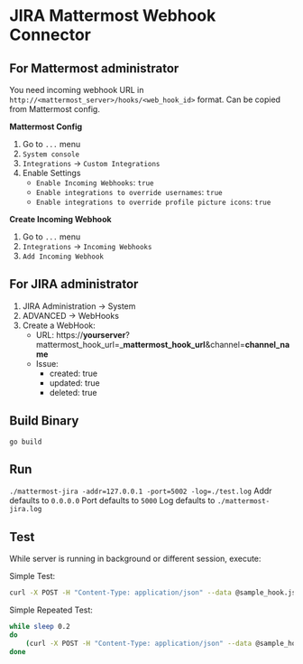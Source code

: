 # JIRA Mattermost Webhook Connector

## For Mattermost administrator
You need incoming webhook URL in `http://<mattermost_server>/hooks/<web_hook_id>` format. Can be copied from Mattermost config.

**Mattermost Config**
1. Go to `...` menu
2. `System console`
3. `Integrations` → `Custom Integrations`
4. Enable Settings
    - `Enable Incoming Webhooks`: `true`
    - `Enable integrations to override usernames`: `true`
    - `Enable integrations to override profile picture icons`: `true`

**Create Incoming Webhook**  
1. Go to `...` menu
2. `Integrations` → `Incoming Webhooks`
3. `Add Incoming Webhook`
 
## For JIRA administrator
1. JIRA Administration → System
2. ADVANCED → WebHooks
3. Create a WebHook:
    - URL:  https://**yourserver**?mattermost_hook_url=_**mattermost_hook_url**&channel=**channel_name**
    - Issue:
        - created: true
        - updated: true
        - deleted: true

## Build Binary
`go build`

## Run
`./mattermost-jira -addr=127.0.0.1 -port=5002 -log=./test.log`
Addr defaults to `0.0.0.0`
Port defaults to `5000`
Log defaults to `./mattermost-jira.log`

## Test
While server is running in background or different session, execute:

Simple Test:
```bash
curl -X POST -H "Content-Type: application/json" --data @sample_hook.json "localhost:5000?mattermost_hook_url=http://localhost:8065/hooks/67qhmgccxffaunr886gfewoqfo&channel=off-topic"
```

Simple Repeated Test:
```bash
while sleep 0.2 
do 
	(curl -X POST -H "Content-Type: application/json" --data @sample_hook.json "localhost:5000?mattermost_hook_url=http://localhost:8065/hooks/67qhmgccxffaunr886gfewoqfo&channel=town-square") &
done
```
        